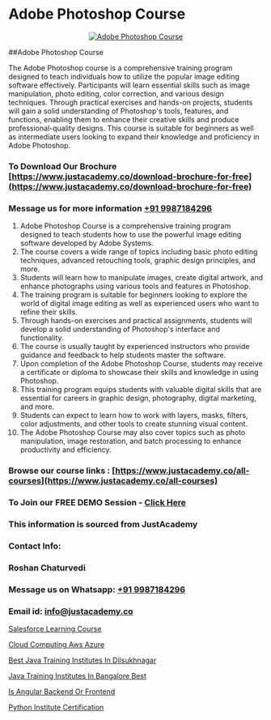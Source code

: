 # Adobe Photoshop Course

<p align="center">
  <a href="https://justacademy.co/course-detail/photoshop-training">
    <img src="https://justacademy.co/storage2/course_image/1676637576_course_image.webp" alt="Adobe Photoshop Course">
  </a>
</p>
##Adobe Photoshop Course

The Adobe Photoshop course is a comprehensive training program designed to teach individuals how to utilize the popular image editing software effectively. Participants will learn essential skills such as image manipulation, photo editing, color correction, and various design techniques. Through practical exercises and hands-on projects, students will gain a solid understanding of Photoshop's tools, features, and functions, enabling them to enhance their creative skills and produce professional-quality designs. This course is suitable for beginners as well as intermediate users looking to expand their knowledge and proficiency in Adobe Photoshop.
### To Download Our Brochure [https://www.justacademy.co/download-brochure-for-free](https://www.justacademy.co/download-brochure-for-free)
### Message us for more information [+91 9987184296](https://api.whatsapp.com/send?phone=919987184296)
1) Adobe Photoshop Course is a comprehensive training program designed to teach students how to use the powerful image editing software developed by Adobe Systems.
2) The course covers a wide range of topics including basic photo editing techniques, advanced retouching tools, graphic design principles, and more.
3) Students will learn how to manipulate images, create digital artwork, and enhance photographs using various tools and features in Photoshop.
4) The training program is suitable for beginners looking to explore the world of digital image editing as well as experienced users who want to refine their skills.
5) Through hands-on exercises and practical assignments, students will develop a solid understanding of Photoshop's interface and functionality.
6) The course is usually taught by experienced instructors who provide guidance and feedback to help students master the software.
7) Upon completion of the Adobe Photoshop Course, students may receive a certificate or diploma to showcase their skills and knowledge in using Photoshop.
8) This training program equips students with valuable digital skills that are essential for careers in graphic design, photography, digital marketing, and more.
9) Students can expect to learn how to work with layers, masks, filters, color adjustments, and other tools to create stunning visual content.
10) The Adobe Photoshop Course may also cover topics such as photo manipulation, image restoration, and batch processing to enhance productivity and efficiency.

### Browse our course links : [https://www.justacademy.co/all-courses](https://www.justacademy.co/all-courses) 
### To Join our FREE DEMO Session - [Click Here](https://www.justacademy.co/register-for-course-demo)


### This information is sourced from JustAcademy
### Contact Info:
### Roshan Chaturvedi
### Message us on Whatsapp: [+91 9987184296](https://api.whatsapp.com/send?phone=919987184296)
### Email id: [info@justacademy.co](mailto:info@justacademy.co)
                
[Salesforce Learning Course](https://www.linkedin.com/pulse/salesforce-learning-course-justacademy-ahmedabad-kkdqe?trackingId=L93Z%2BY8TtPGX84LxT87NgQ%3D%3D&lipi=urn%3Ali%3Apage%3Ad_flagship3_company_admin%3BejZbnVSUSciRC3KGqYoFiw%3D%3D)

[Cloud Computing Aws Azure](https://www.linkedin.com/pulse/cloud-computing-aws-azure-justacademy-berlin-j3wee?trackingId=Tlld%2BPsVfzNaiIzCOag%2BxA%3D%3D&lipi=urn%3Ali%3Apage%3Ad_flagship3_company_admin%3BeekbxeIqSPGuF7pqzpj95g%3D%3D)

[Best Java Training Institutes In Dilsukhnagar](https://medium.com/@mistersumit961/best-java-training-institutes-in-dilsukhnagar-99151b40088f)

[Java Training Institutes In Bangalore Best](https://medium.com/@ranepooja/java-training-institutes-in-bangalore-best-4e6352db5cd2)

[Is Angular Backend Or Frontend](https://justacademyin.github.io/justacademy/is-angular-backend-or-frontend)

[Python Institute Certification](https://justacademyin.github.io/justacademy/python-institute-certification)

